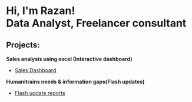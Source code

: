 <h1>Hi, I'm Razan! <br/><a> Data Analyst</a>, <a>Freelancer consultant</a></h1>

<h2> Projects:</h2>

 <b>Sales analysis using excel (Interactive dashboard)</b>
  - [Sales Dashboard](https://github.com/Razan20696/Sales-Dashboard/blob/main/README.md)

<b>Humanitrains needs & information gaps(Flash updates)</b>
  - [Flash update reports](https://github.com/Razan20696/Flash-reports)
